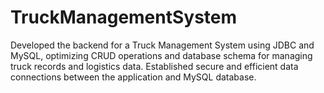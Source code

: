 # TruckManagementSystem

Developed the backend for a Truck Management System using JDBC and MySQL, optimizing CRUD operations and database schema
for managing truck records and logistics data.
Established secure and efficient data connections between the application and MySQL database.
